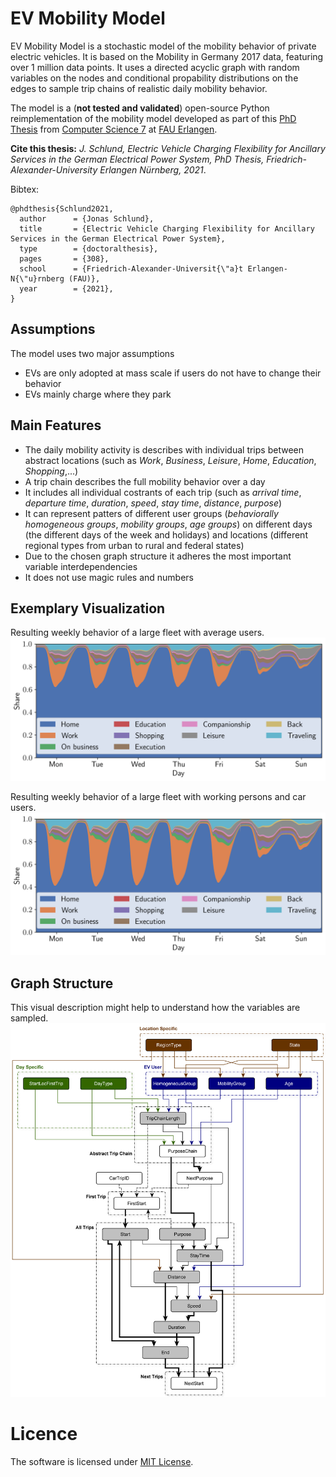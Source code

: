 # EV Mobility Model
EV Mobility Model is a stochastic model of the mobility behavior of private electric vehicles.
It is based on the Mobility in Germany 2017 data, featuring over 1 million data points. 
It uses a directed acyclic graph with random variables on the nodes and conditional propability distributions on the edges to sample trip chains of realistic daily mobility behavior.

The model is a (**not tested and validated**) open-source Python reimplementation of the mobility model developed as part of this [PhD Thesis](https://opus4.kobv.de/opus4-fau/frontdoor/index/index/docId/17600) from [Computer Science 7](https://www.cs7.tf.fau.eu/) at [FAU Erlangen](https://www.fau.de/). 

**Cite this thesis:** *J. Schlund, Electric Vehicle Charging Flexibility for Ancillary Services in the German Electrical Power System, PhD Thesis, Friedrich-Alexander-University Erlangen Nürnberg, 2021*.

Bibtex: 

    @phdthesis{Schlund2021,
      author      = {Jonas Schlund},
      title       = {Electric Vehicle Charging Flexibility for Ancillary Services in the German Electrical Power System},
      type        = {doctoralthesis},
      pages       = {308},
      school      = {Friedrich-Alexander-Universit{\"a}t Erlangen-N{\"u}rnberg (FAU)},
      year        = {2021},
    }

## Assumptions
The model uses two major assumptions
- EVs are only adopted at mass scale if users do not have to change their behavior
- EVs mainly charge where they park

## Main Features
- The daily mobility activity is describes with individual trips between abstract locations (such as *Work*, *Business*, *Leisure*, *Home*, *Education*, *Shopping*,...)
- A trip chain describes the full mobility behavior over a day
- It includes all individual costrants of each trip (such as *arrival time*, *departure time*, *duration*, *speed*, *stay time*, *distance*, *purpose*)  
- It can represent patters of different user groups (*behaviorally homogeneous groups*, *mobility groups*, *age groups*) on different days (the different days of the week and holidays) and locations (different regional types from urban to rural and federal states)
- Due to the chosen graph structure it adheres the most important variable interdependencies
- It does not use magic rules and numbers

## Exemplary Visualization
Resulting weekly behavior of a large fleet with average users. 
![](img/placeofstayGER.png)

Resulting weekly behavior of a large fleet with working persons and car users. 
![](img/placeofstayH1M1.png)

## Graph Structure
This visual description might help to understand how the variables are sampled. 
![](img/mobmodel_WIP.png)

# Licence
The software is licensed under [MIT License](https://github.com/jsschl/ev_mobility_model/blob/main/LICENSE).